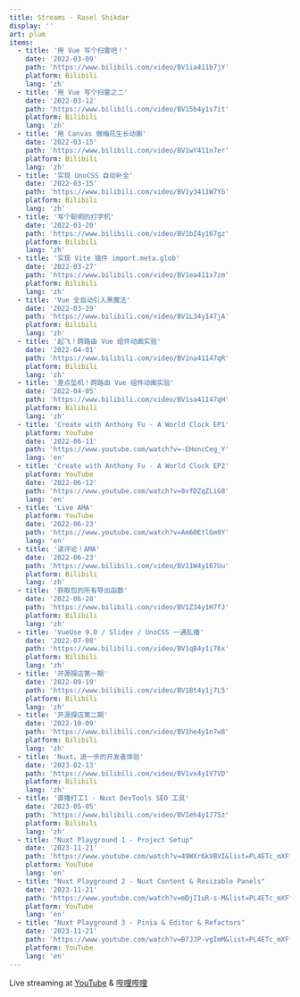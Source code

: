 ```yaml
---
title: Streams - Rasel Shikdar
display: ''
art: plum
items:
  - title: '用 Vue 写个扫雷吧！'
    date: '2022-03-09'
    path: 'https://www.bilibili.com/video/BV1ia411b7jY'
    platform: Bilibili
    lang: 'zh'
  - title: '用 Vue 写个扫雷之二'
    date: '2022-03-12'
    path: 'https://www.bilibili.com/video/BV15b4y1s7it'
    platform: Bilibili
    lang: 'zh'
  - title: '用 Canvas 做梅花生长动画'
    date: '2022-03-15'
    path: 'https://www.bilibili.com/video/BV1wY411n7er'
    platform: Bilibili
    lang: 'zh'
  - title: '实现 UnoCSS 自动补全'
    date: '2022-03-15'
    path: 'https://www.bilibili.com/video/BV1y3411W7YG'
    platform: Bilibili
    lang: 'zh'
  - title: '写个聪明的打字机'
    date: '2022-03-20'
    path: 'https://www.bilibili.com/video/BV1bZ4y167gz'
    platform: Bilibili
    lang: 'zh'
  - title: '实现 Vite 插件 import.meta.glob'
    date: '2022-03-27'
    path: 'https://www.bilibili.com/video/BV1ea411x7zm'
    platform: Bilibili
    lang: 'zh'
  - title: 'Vue 全自动引入黑魔法'
    date: '2022-03-29'
    path: 'https://www.bilibili.com/video/BV1L34y147jA'
    platform: Bilibili
    lang: 'zh'
  - title: '起飞！跨路由 Vue 组件动画实验'
    date: '2022-04-01'
    path: 'https://www.bilibili.com/video/BV1na41147qR'
    platform: Bilibili
    lang: 'zh'
  - title: '差点坠机！跨路由 Vue 组件动画实验'
    date: '2022-04-05'
    path: 'https://www.bilibili.com/video/BV1sa41147qH'
    platform: Bilibili
    lang: 'zh'
  - title: 'Create with Anthony Fu - A World Clock EP1'
    platform: YouTube
    date: '2022-06-11'
    path: 'https://www.youtube.com/watch?v=-EHoncCeg_Y'
    lang: 'en'
  - title: 'Create with Anthony Fu - A World Clock EP2'
    platform: YouTube
    date: '2022-06-12'
    path: 'https://www.youtube.com/watch?v=8vfDZqZLiG8'
    lang: 'en'
  - title: 'Live AMA'
    platform: YouTube
    date: '2022-06-23'
    path: 'https://www.youtube.com/watch?v=Am60EtlGm9Y'
    lang: 'en'
  - title: '读评论！AMA'
    date: '2022-06-23'
    path: 'https://www.bilibili.com/video/BV11W4y167Uu'
    platform: Bilibili
    lang: 'zh'
  - title: '获取包的所有导出函数'
    date: '2022-06-28'
    path: 'https://www.bilibili.com/video/BV1Z34y1H7fJ'
    platform: Bilibili
    lang: 'zh'
  - title: 'VueUse 9.0 / Slidev / UnoCSS 一通乱播'
    date: '2022-07-08'
    path: 'https://www.bilibili.com/video/BV1qB4y1i76x'
    platform: Bilibili
    lang: 'zh'
  - title: '开源探店第一期'
    date: '2022-09-19'
    path: 'https://www.bilibili.com/video/BV1Bt4y1j7L5'
    platform: Bilibili
    lang: 'zh'
  - title: '开源探店第二期'
    date: '2022-10-09'
    path: 'https://www.bilibili.com/video/BV1he4y1n7w8'
    platform: Bilibili
    lang: 'zh'
  - title: 'Nuxt，进一步的开发者体验'
    date: '2023-02-13'
    path: 'https://www.bilibili.com/video/BV1vx4y1V7VD'
    platform: Bilibili
    lang: 'zh'
  - title: '直播打工1 - Nuxt DevTools SEO 工具'
    date: '2023-05-05'
    path: 'https://www.bilibili.com/video/BV1eh4y1J75z'
    platform: Bilibili
    lang: 'zh'
  - title: "Nuxt Playground 1 - Project Setup"
    date: '2023-11-21'
    path: 'https://www.youtube.com/watch?v=49WXr6kVBVI&list=PL4ETc_mXFfxUGiY852jH3ctljnI2e9Rax'
    platform: YouTube
    lang: 'en'
  - title: "Nuxt Playground 2 - Nuxt Content & Resizable Panels"
    date: '2023-11-21'
    path: 'https://www.youtube.com/watch?v=mDjI1uR-s-M&list=PL4ETc_mXFfxUGiY852jH3ctljnI2e9Rax'
    platform: YouTube
    lang: 'en'
  - title: "Nuxt Playground 3 - Pinia & Editor & Refactors"
    date: '2023-11-21'
    path: 'https://www.youtube.com/watch?v=B7JJP-vgImM&list=PL4ETc_mXFfxUGiY852jH3ctljnI2e9Rax'
    platform: YouTube
    lang: 'en'
---
```


<SubNav />

<div slide-enter>

<div i-ri:vidicon-2-line mr2 />
<span op50>Live streaming at <a href="https://www.youtube.com/anthonyfu7" target="_blank">YouTube</a> & <a href="https://space.bilibili.com/668380" target="_blank">哔哩哔哩</a></span>

</div>

<StreamAnnouncement />

<ListPosts :posts="frontmatter.items.reverse()" />
